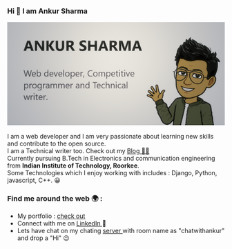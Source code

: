 ### Hi 👋 I am Ankur Sharma 

<img src="https://raw.githubusercontent.com/ankurshr01/ankurshr01/master/prof.png" style=" height=70% ">

I am a web developer and I am very passionate about learning new skills and contribute to the open source.<br>
I am a Technical writer too. Check out my <a href="https://ankurblogpost.pythonanywhere.com/"> Blog ✍🏾</a><br>
Currently pursuing B.Tech in Electronics and communication engineering from <b>Indian Institute of Technology, Roorkee</b>.<br>
Some Technologies which I enjoy working with includes : Django, Python, javascript, C++. 😀 

### Find me around the web 🌍 :

<ul>
  <li> My portfolio : <a href="https://ankurshr01.github.io/Portfolio/">check out</a></li>
  <li> Connect with me on <a href="https://www.linkedin.com/in/ankur-sharma-090412185/">LinkedIn </a> 💼  </li>
  <li> Lets have chat on my chating <a href="http://text-o.herokuapp.com/"> server </a>with room name as "chatwithankur" and drop a "Hi" 😉 </li>
</ul>

<!--
**ankurshr01/ankurshr01** is a ✨ _special_ ✨ repository because its `README.md` (this file) appears on your GitHub profile.
-->

